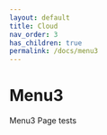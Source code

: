 ```yaml
---
layout: default
title: Cloud
nav_order: 3
has_children: true
permalink: /docs/menu3
---
```


# Menu3

Menu3 Page tests

